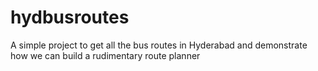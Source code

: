 hydbusroutes
============

A simple project to get all the bus routes in Hyderabad and demonstrate how we can build a rudimentary route planner
